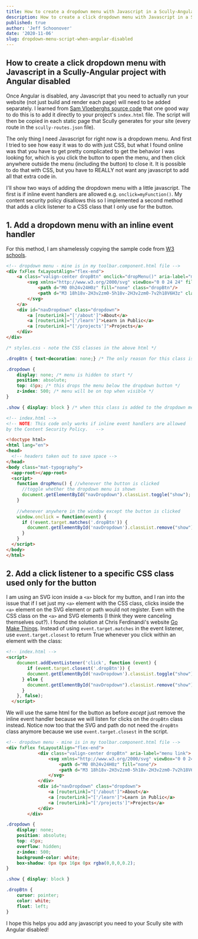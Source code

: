 ```yaml
---
title: How to create a dropdown menu with Javascript in a Scully-Angular project with Angular disabled
description: How to create a click dropdown menu with Javascript in a Scully-Angular project with Angular disabled.  
published: true
author: 'Jeff Schoonover'
date: '2020-11-06'
slug: dropdown-menu-script-when-angular-disabled
---
```


## How to create a click dropdown menu with Javascript in a Scully-Angular project with Angular disabled  

Once Angular is disabled, any Javascript that you need to actually run your website (not just build and render each page) will need to be added separately.  I learned from [Sam Vloeberghs source code](https://github.com/samvloeberghs/kwerri-oss/tree/master/projects/samvloeberghs/src) that one good way to do this is to add it directly to your project's `index.html` file.  The script will then be copied in each static page that Scully generates for your site (every route in the `scully-routes.json` file).

The only thing I need Javascript for right now is a dropdown menu.  And first I tried to see how easy it was to do with just CSS, but what I found online was that you have to get pretty complicated to get the behavior I was looking for, which is you click the button to open the menu, and then click anywhere outside the menu (including the button) to close it.  It is possible to do that with CSS, but you have to REALLY not want any javascript to add all that extra code in.

I'll show two ways of adding the dropdown menu with a little javascript.  The first is if inline event handlers are allowed e.g. `onclick=myFunction()`.  My content security policy disallows this so I implemented a second method that adds a click listener to a CSS class that I only use for the button.

## 1. Add a dropdown menu with an inline event handler

For this method, I am shamelessly copying the sample code from [W3 schools](https://www.w3schools.com/howto/tryit.asp?filename=tryhow_css_dropdown_navbar_click).

```html
<!-- dropdown menu - mine is in my toolbar.component.html file -->
<div fxFlex fxLayoutAlign="flex-end">
    <a class="valign-center dropBtn" onclick="dropMenu()" aria-label="menu link">
        <svg xmlns="http://www.w3.org/2000/svg" viewBox="0 0 24 24" fill="currentColor" width="28px" height="28px" class="dropBtn">
            <path d="M0 0h24v24H0z" fill="none" class="dropBtn"/>
            <path d="M3 18h18v-2H3v2zm0-5h18v-2H3v2zm0-7v2h18V6H3z" class="dropBtn"/>
        </svg>
    </a>
    <div id="navDropdown" class="dropdown">
        <a [routerLink]="['/about']">About</a>
        <a [routerLink]="['/learn']">Learn in Public</a>
        <a [routerLink]="['/projects']">Projects</a>
    </div>
</div>
```

```css
/* styles.css - note the CSS classes in the above html */

.dropBtn { text-decoration: none;} /* The only reason for this class is to group the dropdown button elements for the event listener in the index.html file script */

.dropdown {
    display: none; /* menu is hidden to start */
    position: absolute;
    top: 45px; /* this drops the menu below the dropdown button */
    z-index: 500; /* menu will be on top when visible */
}

.show { display: block } /* when this class is added to the dropdown menu with the javascript function (below), it will become visible */
```

```html
<!-- index.html -->
<!-- NOTE: This code only works if inline event handlers are allowed
by the Content Security Policy.   -->

<!doctype html>
<html lang="en">
<head>
  <!-- headers taken out to save space -->
</head>
<body class="mat-typography">
  <app-root></app-root>
  <script>
    function dropMenu() { //whenever the button is clicked
      //toggle whether the dropdown menu is shown
      document.getElementById("navDropdown").classList.toggle("show");
    }
    
    //whenever anywhere in the window except the button is clicked
    window.onclick = function(event) {
      if (!event.target.matches('.dropBtn')) {
        document.getElementById('navDropdown').classList.remove("show");
      }
    }
  </script>
</body>
</html>
```

## 2. Add a click listener to a specific CSS class used only for the button

I am using an SVG icon inside a `<a>` block for my button, and I ran into the issue that if I set just my `<a>` element with the CSS class, clicks inside the `<a>` element on the SVG element or path would not register.  Even with the CSS class on the `<a>` and SVG elements (I think they were canceling themselves out?).  I found the solution at Chris Ferdinandi's website [Go Make Things](https://gomakethings.com/detecting-click-events-on-svgs-with-vanilla-js-event-delegation/).  Instead of using `event.target.matches` in the event listener, use `event.target.closest` to return True whenever you click within an element with the class:

```html
<!-- index.html -->
<script>
    document.addEventListener('click', function (event) {
	    if (event.target.closest('.dropBtn')) {
        document.getElementById('navDropdown').classList.toggle("show");
      } else {
        document.getElementById("navDropdown").classList.remove("show");
      }
    }, false);
  </script>
```

We will use the same html for the button as before *except* just remove the inline event handler because we will listen for clicks on the `dropBtn` class instead.  Notice now too that the SVG and path do not need the `dropBtn` class anymore because we use `event.target.closest` in the script.

```html
<!-- dropdown menu - mine is in my toolbar.component.html file -->
<div fxFlex fxLayoutAlign="flex-end">
            <div class="valign-center dropBtn" aria-label="menu link">
                <svg xmlns="http://www.w3.org/2000/svg" viewBox="0 0 24 24" fill="currentColor" width="28px" height="28px" class="dropBtn">
                    <path d="M0 0h24v24H0z" fill="none"/>
                    <path d="M3 18h18v-2H3v2zm0-5h18v-2H3v2zm0-7v2h18V6H3z"/>
                </svg>
            </div>
            <div id="navDropdown" class="dropdown">
                <a [routerLink]="['/about']">About</a>
                <a [routerLink]="['/learn']">Learn in Public</a>
                <a [routerLink]="['/projects']">Projects</a>
            </div>
        </div>
```

```css
.dropdown {
    display: none;
    position: absolute;
    top: 45px;
    overflow: hidden;
    z-index: 500;
    background-color: white;
    box-shadow: 0px 0px 16px 0px rgba(0,0,0,0.2);
}

.show { display: block }

.dropBtn {
    cursor: pointer;
    color: white;
    float: left;
}
```

I hope this helps you add any javascript you need to your Scully site with Angular disabled!
